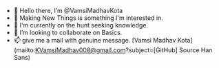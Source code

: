 - 👋 Hello there, I’m @VamsiMadhavKota
- 👀 Making New Things is something I'm interested in.
- 🌱 I'm currently on the hunt seeking knowledge.
- 💞️ I’m looking to collaborate on Basics.
- 📫 give me a mail with genuine message. [Vamsi Madhav Kota](mailto:KVamsiMadhav008@gmail.com?subject=[GitHub] Source Han Sans)

<!---
VamsiMadhavKota/VamsiMadhavKota is a ✨ special ✨ repository because its `README.md` (this file) appears on your GitHub profile.
You can click the Preview link to take a look at your changes.
--->
